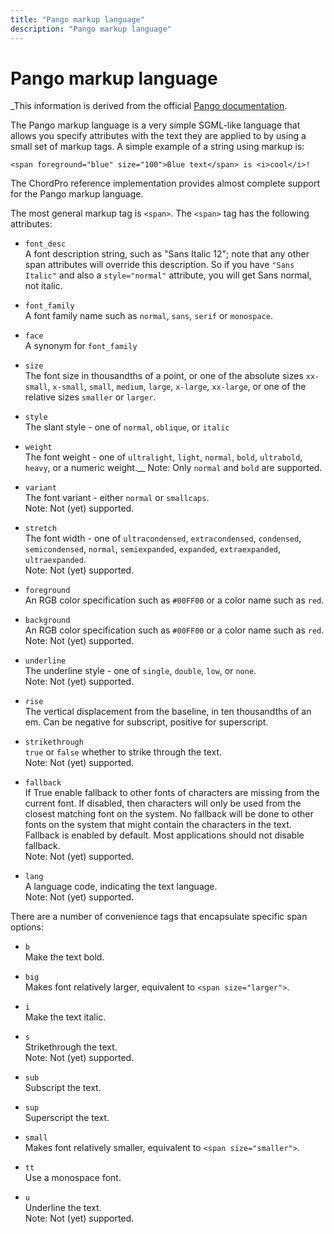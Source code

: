 ```yaml
---
title: "Pango markup language"
description: "Pango markup language"
---
```


# Pango markup language

_This information is derived from the official [Pango documentation](https://docs.gtk.org/Pango/pango_markup.html#pango-markup).

The Pango markup language is a very simple SGML-like language that
allows you specify attributes with the text they are applied to by
using a small set of markup tags. A simple example of a string using
markup is:

    <span foreground="blue" size="100">Blue text</span> is <i>cool</i>!

The ChordPro reference implementation provides almost complete support
for the Pango markup language.

The most general markup tag is `<span>`. The `<span>` tag has the
following attributes:

* `font_desc`  
A font description string, such as "Sans Italic 12"; note that any
other span attributes will override this description. So if you have
`"Sans Italic"` and also a `style="normal"` attribute, you will get Sans
normal, not italic.

* `font_family`  
A font family name such as `normal`, `sans`, `serif` or
`monospace`.

* `face`  
A synonym for `font_family`

* `size`  
The font size in thousandths of a point, or one of the absolute
sizes `xx-small`, `x-small`, `small`, `medium`, `large`, `x-large`,
`xx-large`, or one of the relative sizes `smaller` or `larger`.

* `style`  
The slant style - one of `normal`, `oblique`, or `italic`

* `weight`  
The font weight - one of `ultralight`, `light`, `normal`, `bold`,
`ultrabold`, `heavy`, or a numeric weight.__
Note: Only `normal` and `bold` are supported.

* `variant`  
The font variant - either `normal` or `smallcaps`.  
Note: Not (yet) supported.

* `stretch`  
The font width - one of `ultracondensed`, `extracondensed`,
`condensed`, `semicondensed`, `normal`, `semiexpanded`, `expanded`,
`extraexpanded`, `ultraexpanded`.  
Note: Not (yet) supported.

* `foreground`  
An RGB color specification such as `#00FF00` or a color name such
as `red`.

* `background`  
An RGB color specification such as `#00FF00` or a color name such
as `red`.  
Note: Not (yet) supported.

* `underline`  
The underline style - one of `single`, `double`, `low`, or
`none`.  
Note: Not (yet) supported.

* `rise`  
The vertical displacement from the baseline, in ten thousandths of
an em. Can be negative for subscript, positive for superscript.

* `strikethrough`  
`true` or `false` whether to strike through the text.  
Note: Not (yet) supported.

* `fallback`  
If True enable fallback to other fonts of characters are missing
from the current font. If disabled, then characters will only be used
from the closest matching font on the system. No fallback will be done
to other fonts on the system that might contain the characters in the
text. Fallback is enabled by default. Most applications should not
disable fallback.  
Note: Not (yet) supported.

* `lang`  
A language code, indicating the text language.  
Note: Not (yet) supported.

There are a number of convenience tags that encapsulate specific span
options:

* `b`  
Make the text bold.

* `big`  
Makes font relatively larger, equivalent to `<span size="larger">`.

* `i`  
Make the text italic.

* `s`  
Strikethrough the text.  
Note: Not (yet) supported.

* `sub`  
Subscript the text.

* `sup`  
Superscript the text.

* `small`  
Makes font relatively smaller, equivalent to `<span size="smaller">`.

* `tt`  
Use a monospace font.

* `u`  
Underline the text.  
Note: Not (yet) supported.
